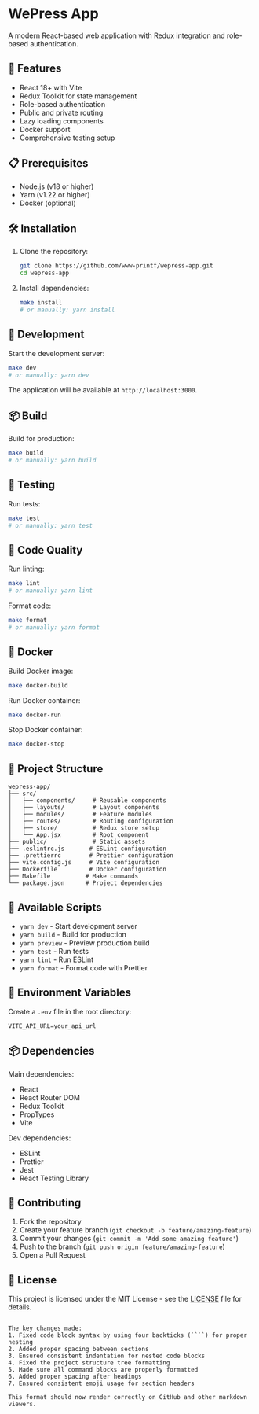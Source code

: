 # WePress App

A modern React-based web application with Redux integration and role-based authentication.

## 🚀 Features

- React 18+ with Vite
- Redux Toolkit for state management
- Role-based authentication
- Public and private routing
- Lazy loading components
- Docker support
- Comprehensive testing setup

## 📋 Prerequisites

- Node.js (v18 or higher)
- Yarn (v1.22 or higher)
- Docker (optional)

## 🛠️ Installation

1. Clone the repository:

   ```bash
   git clone https://github.com/www-printf/wepress-app.git
   cd wepress-app
   ```

2. Install dependencies:

   ```bash
   make install
   # or manually: yarn install
   ```

## 🚀 Development

Start the development server:

```bash
make dev
# or manually: yarn dev
```

The application will be available at `http://localhost:3000`.

## 📦 Build

Build for production:

```bash
make build
# or manually: yarn build
```

## 🧪 Testing

Run tests:

```bash
make test
# or manually: yarn test
```

## 📝 Code Quality

Run linting:

```bash
make lint
# or manually: yarn lint
```

Format code:

```bash
make format
# or manually: yarn format
```

## 🐳 Docker

Build Docker image:

```bash
make docker-build
```

Run Docker container:

```bash
make docker-run
```

Stop Docker container:

```bash
make docker-stop
```

## 📁 Project Structure

```
wepress-app/
├── src/
│   ├── components/     # Reusable components
│   ├── layouts/        # Layout components
│   ├── modules/        # Feature modules
│   ├── routes/         # Routing configuration
│   ├── store/          # Redux store setup
│   └── App.jsx         # Root component
├── public/             # Static assets
├── .eslintrc.js       # ESLint configuration
├── .prettierrc        # Prettier configuration
├── vite.config.js     # Vite configuration
├── Dockerfile         # Docker configuration
├── Makefile          # Make commands
└── package.json      # Project dependencies
```

## 📄 Available Scripts

- `yarn dev` - Start development server
- `yarn build` - Build for production
- `yarn preview` - Preview production build
- `yarn test` - Run tests
- `yarn lint` - Run ESLint
- `yarn format` - Format code with Prettier

## 🔧 Environment Variables

Create a `.env` file in the root directory:

```env
VITE_API_URL=your_api_url
```

## 📦 Dependencies

Main dependencies:

- React
- React Router DOM
- Redux Toolkit
- PropTypes
- Vite

Dev dependencies:

- ESLint
- Prettier
- Jest
- React Testing Library

## 🤝 Contributing

1. Fork the repository
2. Create your feature branch (`git checkout -b feature/amazing-feature`)
3. Commit your changes (`git commit -m 'Add some amazing feature'`)
4. Push to the branch (`git push origin feature/amazing-feature`)
5. Open a Pull Request

## 📝 License

This project is licensed under the MIT License - see the [LICENSE](LICENSE) file for details.

`````

The key changes made:
1. Fixed code block syntax by using four backticks (````) for proper nesting
2. Added proper spacing between sections
3. Ensured consistent indentation for nested code blocks
4. Fixed the project structure tree formatting
5. Made sure all command blocks are properly formatted
6. Added proper spacing after headings
7. Ensured consistent emoji usage for section headers

This format should now render correctly on GitHub and other markdown viewers.
`````
